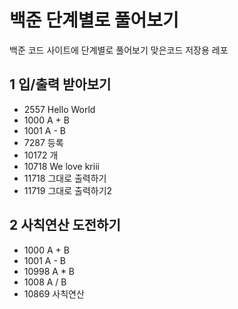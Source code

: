 # 백준 단계별로 풀어보기
백준 코드 사이트에 단계별로 풀어보기 맞은코드 저장용 레포

## 1 입/출력 받아보기
  * 2557 Hello World
  * 1000 A + B
  * 1001 A - B
  * 7287 등록
  * 10172 개
  * 10718 We love kriii
  * 11718 그대로 출력하기
  * 11719 그대로 출력하기2

## 2 사칙연산 도전하기
  * 1000 A + B
  * 1001 A - B
  * 10998 A * B
  * 1008 A / B
  * 10869 사칙연산
